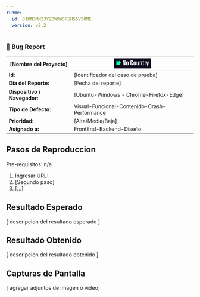 ```yaml
---
runme:
  id: 01HN3MNZ3YZDW9WSRSHS5VS0ME
  version: v2.2
---
```


### 📝 Bug Report

|  [Nombre del Proyecto]       | <img src="../docs/logo.png" alt="Icono de éxito" width="100"/>  |
|------------------------------|----------------------------------------------|
| **Id:**                      | [Identificador del caso de prueba]           |
| **Día del Reporte:**         | [Fecha del reporte]                          |
| **Dispositivo / Navegador:** | [Ubuntu-Windows - Chrome-Firefox-Edge]       |
| **Tipo de Defecto:**         | Visual-Funcional-Contenido-Crash-Performance |
| **Prioridad:**               | [Alta/Media/Baja]                            |
| **Asignado a:**              | FrontEnd-Backend-Diseño                      |

## Pasos de Reproduccion

Pre-requisitos: n/a

1. Ingresar URL:
2. [Segundo paso]
3. [...]

## Resultado Esperado

[ descripcion del resultado esperado ]

## Resultado Obtenido

[ descripcion del resultado obtenido ]

## Capturas de Pantalla

[ agregar adjuntos de imagen o video]